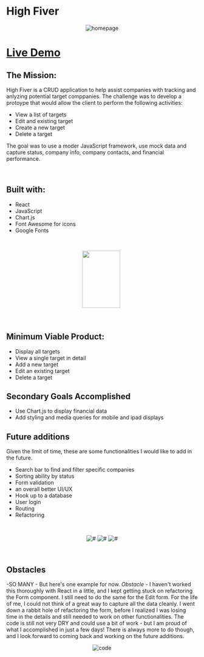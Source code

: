 # High Fiver

<p align='center'>
    <img src='readme_imgs/iphonesize.png' alt='homepage'></img>
</p>

# [Live Demo](url_goes_here)


## The Mission:
  High Fiver is a CRUD application to help assist companies with tracking and anlyzing potential target comppanies. The challenge was to develop a protoype that would allow the client to perform the following activities:
  - View a list of targets
  - Edit and existing target
  - Create a new target
  - Delete a target
  
  The goal was to use a moder JavaScript framework, use mock data and capture status, company info, company contacts, and financial performance. 
  
<br>


## Built with:

* React
* JavaScript
* Chart.js
* Font Awesome for icons
* Google Fonts
<br>


<p align='center'>
    <img src='readme_imgs/main_view.png' alt='' height="150" width="100"></img>&nbsp;<img src='readme_imgs/chart.png' alt=''></img>
</p>

<br>

## Minimum Viable Product:
  - Display all targets
  - View a single target in detail
  - Add a new target
  - Edit an existing target
  - Delete a target

## Secondary Goals Accomplished
  - Use Chart.js to display financial data
  - Add styling and media queries for mobile and ipad displays
  
  
## Future additions
  Given the limit of time, these are some functionalities I would like to add in the future.
  - Search bar to find and filter specific companies
  - Sorting ability by status
  - Form validation
  - an overall better UI/UX
  - Hook up to a database
  - User login
  - Routing
  - Refactoring
<br>

<p align='center'>
    <img src='readme_imgs/iphone2.png' alt='#'></img>&nbsp;<img src='readme_imgs/ipadsize.png' alt='#'></img></img>&nbsp;<img src='readme_imgs/targets.png' alt='#'></img>
</p>
<br>

## Obstacles 
-SO MANY - But here's one example for now.
*Obstacle -*
    I haven't worked this thoroughly with React in a little, and I kept getting stuck on refactoring the Form component. I still need to do the same for the Edit form. For the life of me, I could not think of a great way to capture all the data cleanly. I went down a rabbit hole of refactoring the form, before I realized I was losing time in the details and still needed to work on other functionalities. The code is still not very DRY and could use a bit of work - but I am proud of what I accomplished in just a few days! There is always more to do though, and I look forward to coming back and working on the future additions. 
    

<p align='center'>
    <img src='readme_imgs/edit_form.png' alt='code'></img>
</p>



